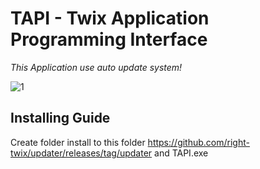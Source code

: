 # TAPI - Twix Application Programming Interface

*This Application use auto update system!*


![1](https://github.com/right-twix/updater/assets/161118031/566a1b43-2972-4ec6-9507-b1ccf91ce7af)

## Installing Guide

Create folder install to this folder https://github.com/right-twix/updater/releases/tag/updater and TAPI.exe
